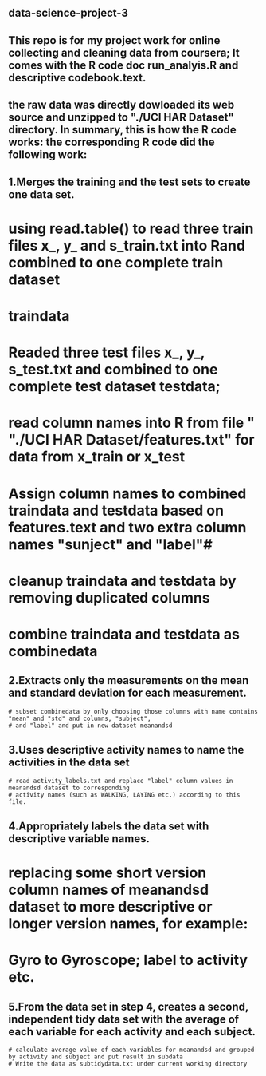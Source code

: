 ## data-science-project-3

## This repo is for my project work for online collecting and cleaning data from coursera; It comes with the R code doc run_analyis.R and descriptive codebook.text. 
## the raw data was directly dowloaded its web source and unzipped to "./UCI HAR Dataset" directory. In summary, this is how the R code works:  the corresponding R code did the following work:

## 1.Merges the training and the test sets to create one data set.
# using read.table() to read three train files x_, y_ and s_train.txt into Rand  combined to one complete train dataset
# traindata
  # Readed three test files x_, y_, s_test.txt and combined to one complete test dataset testdata;
  # read column names into R from file " "./UCI HAR Dataset/features.txt" for data from x_train or x_test
  # Assign column names to combined traindata and testdata based on features.text and two extra column names "sunject" and "label"#
  # cleanup traindata and testdata by removing duplicated columns
  # combine traindata and testdata as combinedata

## 2.Extracts only the measurements on the mean and standard deviation for each measurement. 
    # subset combinedata by only choosing those columns with name contains "mean" and "std" and columns, "subject",
    # and "label" and put in new dataset meanandsd
   
## 3.Uses descriptive activity names to name the activities in the data set
    # read activity_labels.txt and replace "label" column values in meanandsd dataset to corresponding 
    # activity names (such as WALKING, LAYING etc.) according to this file.
    
## 4.Appropriately labels the data set with descriptive variable names.
   # replacing some short version column names of meanandsd dataset to more descriptive or longer version names, for example:
   # Gyro	to Gyroscope; label  to activity etc.

## 5.From the data set in step 4, creates a second, independent tidy data  set with the average of each variable for each activity and each subject.
    # calculate average value of each variables for meanandsd and grouped by activity and subject and put result in subdata
    # Write the data as subtidydata.txt under current working directory
    
